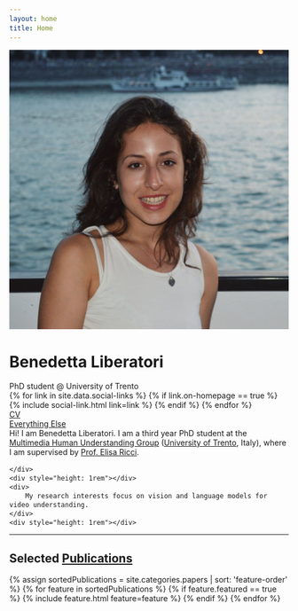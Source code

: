 ```yaml
---
layout: home
title: Home
---
```


<div id="intro-wrapper" class="l-text">
	<div id="intro-title-wrapper">
		<div id="intro-image-wrapper">
			<img id="intro-image" src="/images/myportrait.jpg"></div>
		<div id="intro-title-text-wrapper">
			<h1 id="intro-title">Benedetta Liberatori</h1>
			<div id="intro-subtitle">PhD student @ University of Trento</div>
			<div id="intro-title-socials">
				{% for link in site.data.social-links %}
					{% if link.on-homepage == true %}
						{% include social-link.html link=link %}
					{% endif %}
				{% endfor %}
			</div>
		</div>
	</div>
	<!-- <hr class="l-middle home-hr"> -->
	<div id="everything-else" class="l-middle">
		<a href="{{ site.url }}/cv"><div><i class="fa fa-portrait icon icon-right-space"></i>CV</div></a>
		<!--<a href="{{ site.url }}/projects"><div><i class="fa fa-shapes icon icon-right-space"></i>Projects</div></a> -->
		<a href="{{ site.url }}/everything-else"><div><i class="fa fa-list-ul icon icon-right-space"></i>Everything Else</div></a>
	</div>
	<div>
		Hi! I am Benedetta Liberatori. I am a third year PhD student at the <a href="https://mhug.disi.unitn.it/#/">Multimedia Human Understanding Group</a> (<a href="https://www.disi.unitn.it/">University of Trento</a>, Italy), where I am supervised by <a href="https://eliricci.eu/">Prof. Elisa Ricci</a>. 

	</div>
	<div style="height: 1rem"></div>
	<div>
		My research interests focus on vision and language models for video understanding. 
	</div>
	<div style="height: 1rem"></div>
	
</div>

<hr class="l-middle home-hr">

<h2 class="feature-title">Selected <a href="/cv/#publications"> Publications</a></h2>

<p class="feature-text">
</p>

<div class="cover-wrapper cover-wrapper-2-col l-page">
	{% assign sortedPublications = site.categories.papers | sort: 'feature-order' %}
	{% for feature in sortedPublications %}
		{% if feature.featured == true %}
			{% include feature.html feature=feature %}
		{% endif %}
	{% endfor %}
</div>



